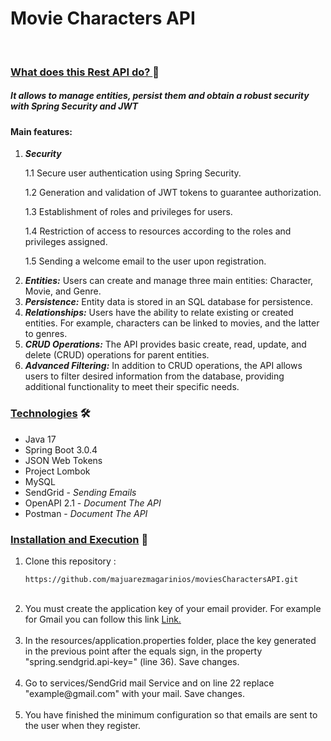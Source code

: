 <h1> Movie Characters API </h1>
<p>  
 <img src="https://img.shields.io/badge/Status-Finished-green" alt="">
 <img src="https://img.shields.io/badge/Version-v1.0-blue" alt="">
</p>

<h3> <u>What does this Rest API do? </u> 🚀</h3>
<h5> It allows to manage entities, persist them and obtain a robust security with Spring Security and JWT</h5>

<h4> Main features: </h4>
<ol>
  <li>
    <b><i>Security</i></b>  
        <p>1.1 Secure user authentication using Spring Security.</p> 
        <p>1.2 Generation and validation of JWT tokens to guarantee authorization. </p>
        <p>1.3 Establishment of roles and privileges for users. </p>
        <p>1.4 Restriction of access to resources according to the roles and privileges assigned. </p>
        <p>1.5 Sending a welcome email to the user upon registration. </p>
  </li>
  
  <li>
    <i><b>Entities:</b></i> Users can create and manage three main entities: Character, Movie, and Genre.
  </li>
  
  <li>
    <i><b>Persistence:</b></i> Entity data is stored in an SQL database for persistence.
  </li>
  
  <li>
    <i><b>Relationships:</b></i> Users have the ability to relate existing or created entities. For example, characters can be
      linked to movies, and the latter to genres.
  </li>
  
  <li>
    <i><b>CRUD Operations:</b></i> The API provides basic create, read, update, and delete (CRUD) operations for parent entities.
  </li>

  <li>
     <i><b>Advanced Filtering:</b></i> In addition to CRUD operations, the API allows users to filter desired information from the
        database, providing additional functionality to meet their specific needs.
  </li>
</ol>

<h3> <u>Technologies</u> 🛠️</h3>

<ul>
  <li>Java 17</li>
  <li>Spring Boot 3.0.4 </li>
  <li>JSON Web Tokens </li>
  <li>Project Lombok </li>
  <li>MySQL </li>
  <li>SendGrid - <i>Sending Emails</i> </li>
  <li>OpenAPI 2.1 - <i>Document The API</i> </li>
  <li>Postman - <i>Document The API</i></li>
</ul>

<h3> <u>Installation and Execution</u> 🔧</h3>

<ol>
   <li>Clone this repository :

   ```shell
   https://github.com/majuarezmagarinios/moviesCharactersAPI.git
   ```
  </li>
  <br />
  <li>You must create the application key of your email provider. For example for Gmail you can follow this link <a href="https://support.google.com/accounts/answer/185833?hl=es">Link.</a></li>
  <br />
  <li>In the resources/application.properties folder, place the key generated in the previous point after the equals sign, in the property "spring.sendgrid.api-key=" (line 36). Save changes.</li>
  <br />
  <li>Go to services/SendGrid mail Service and on line 22 replace "example@gmail.com" with your mail. Save changes.</li>
  <br />
  <li>You have finished the minimum configuration so that emails are sent to the user when they register.</li>
</ol>

